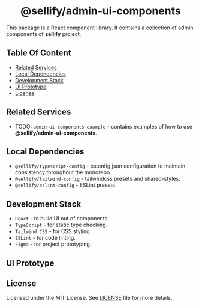 <h1 align="center">
@sellify/admin-ui-components
</h1>

This package is a React component library. It contains a collection of admin components of **sellify** project.

## Table Of Content

- [Related Services](#related-services)
- [Local Dependencies](#local-dependencies)
- [Development Stack](#development-stack)
- [UI Prototype](#ui-prototype)
- [License](#license)

## Related Services

- TODO: `admin-ui-components-example` - contains examples of how to use **@sellify/admin-ui-components**.

## Local Dependencies

- `@sellify/typescript-config` - tsconfig.json configuration to maintain consistency throughout the monorepo.
- `@sellify/tailwind-config` - tailwindcss presets and shared-styles.
- `@sellify/eslint-config` - ESLint presets.

## Development Stack

- `React` - to build UI out of components.
- `TypeScript` - for static type checking.
- `Tailwind CSS` - for CSS styling.
- `ESLint` - for code linting.
- `Figma` - for project prototyping.

## UI Prototype

## License

Licensed under the MIT License. See [LICENSE](./LICENSE) file for more details.
